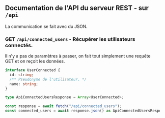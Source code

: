 ## Documentation de l'API du serveur REST - sur `/api`

La communication se fait avec du JSON.

### GET `/api/connected_users` - Récupérer les utilisateurs connectés.

Il n'y a pas de paramètres à passer, on fait tout simplement une requête GET
et on reçoit les données.

```typescript
interface UserConnected {
  id: string;
  /** Pseudonyme de l'utilisateur. */
  name: string;
}

type ApiConnectedUsersResponse = Array<UserConnected>;

const response = await fetch("/api/connected_users");
const connected_users = await response.json() as ApiConnectedUsersResponse;
```

